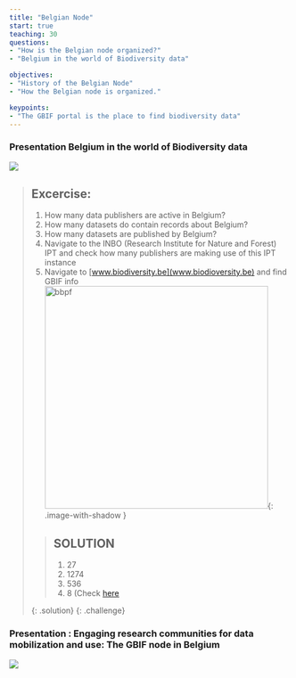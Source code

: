 ```yaml
---
title: "Belgian Node"
start: true
teaching: 30
questions:
- "How is the Belgian node organized?"
- "Belgium in the world of Biodiversity data"

objectives:
- "History of the Belgian Node"
- "How the Belgian node is organized."

keypoints:
- "The GBIF portal is the place to find biodiversity data"
---
```


### Presentation  Belgium in the world of Biodiversity data 

<a href="https://docs.google.com/presentation/d/1M9VWVUgmBFdlk7ZQkA-sO3qxkoTTx6fKzV-jZNzEF9Y/edit?usp=sharing">
    <img src="{{ '/assets/img/gbif_belgium.PNG' | relative_url }}">
  </a>

> ## Excercise:
> 
> 1. How many data publishers are active in Belgium?
> 2. How many datasets do contain records about Belgium?
> 3. How many datasets are published by Belgium?
> 4. Navigate to the INBO (Research Institute for Nature and Forest) IPT and check how many publishers are making use of this IPT instance
> 5. Navigate to [www.biodiversity.be](www.biodioversity.be) and find GBIF info
>    <img src="{{ 'assets/img/extra/bbpf.PNG' | relative_url }}" alt="bbpf" width="400">{: .image-with-shadow }
> > ## SOLUTION
> > 1. 27
> > 2. 1274
> > 3. 536
> > 4. 8 (Check [here](https://ipt.inbo.be/?sort=organisation&order=asc&page=13)
> > 
> {: .solution}
{: .challenge}

### Presentation : Engaging research communities for data mobilization and use: The GBIF node in Belgium

<a href="https://docs.google.com/presentation/d/1o6RZPVvMhMwqApIN5UYfCDgqMC-yi33bqMHTXXZNXk0/edit?usp=sharing">
    <img src="{{ '/assets/img/gbif_belgium2.PNG' | relative_url }}">
  </a>
